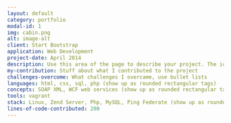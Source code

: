 ```yaml
---
layout: default
category: portfolio
modal-id: 1
img: cabin.png
alt: image-alt
client: Start Bootstrap
application: Web Development
project-date: April 2014
description: Use this area of the page to describe your project. The icon above is part of a free icon set by <a href="https://sellfy.com/p/8Q9P/jV3VZ/">Flat Icons</a>. On their website, you can download their free set with 16 icons, or you can purchase the entire set with 146 icons for only $12!
my-contribution: Stuff about what I contributed to the project
challenges-overcome: What challenges I overcame, use bullet lists
languages: html, css, sql, php (show up as rounded rectangular tags)
concepts: SOAP XML, WCF web services (show up as rounded rectangular tags)
tools: vagrant
stack: Linux, Zend Server, Php, MySQL, Ping Federate (show up as rounded rectangular tags)
lines-of-code-contributed: 200
---
```

